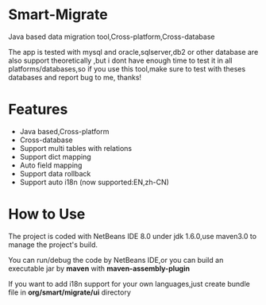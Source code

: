 Smart-Migrate
=============

Java based data migration tool,Cross-platform,Cross-database

The app is tested with mysql and oracle,sqlserver,db2 or other database are also support theoretically ,but i dont have enough time
to test it in all platforms/databases,so if you use this tool,make sure to test with theses databases and report bug to me,
thanks!

Features
=============

* Java based,Cross-platform
* Cross-database
* Support multi tables with relations
* Support dict mapping
* Auto field mapping
* Support data rollback
* Support auto i18n (now supported:EN,zh-CN)


How to Use
=============

The project is coded with NetBeans IDE 8.0 under jdk 1.6.0,use maven3.0 to manage the project's build.

You can run/debug the code by NetBeans IDE,or you can build an executable jar by **maven** with **maven-assembly-plugin**

If you want to add i18n support for your own languages,just create bundle file in **org/smart/migrate/ui** directory
